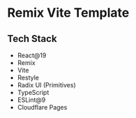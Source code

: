 # Remix Vite Template

## Tech Stack
- React@19
- Remix
- Vite
- Restyle
- Radix UI (Primitives)
- TypeScript
- ESLint@9
- Cloudflare Pages

